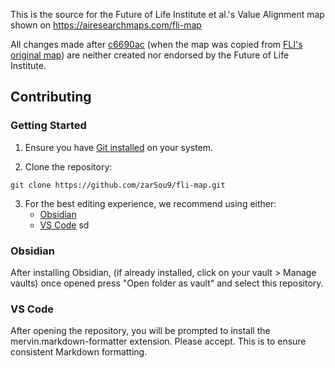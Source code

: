 This is the source for the Future of Life Institute et al.'s Value Alignment map shown on https://airesearchmaps.com/fli-map

All changes made after [c6690ac](https://github.com/zarSou9/fli-map/commit/c6690acf90f38df15341bf16bcd32ce5b32fd072) (when the map was copied from [FLI's original map](https://futureoflife.org/valuealignmentmap/)) are neither created nor endorsed by the Future of Life Institute.

## Contributing

### Getting Started

1. Ensure you have [Git installed](https://git-scm.com/book/en/v2/Getting-Started-Installing-Git) on your system.

2. Clone the repository:
   

```
git clone https://github.com/zarSou9/fli-map.git
```

3. For the best editing experience, we recommend using either:
   - [Obsidian](https://obsidian.md)
   - [VS Code](https://code.visualstudio.com)
sd
### Obsidian

After installing Obsidian, (if already installed, click on your vault > Manage vaults) once opened press "Open folder as vault" and select this repository.

### VS Code

After opening the repository, you will be prompted to install the mervin.markdown-formatter extension. Please accept. This is to ensure consistent Markdown formatting.
